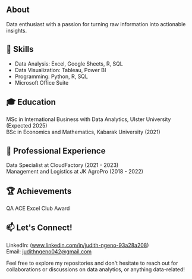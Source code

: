 ## About
Data enthusiast with a passion for turning raw information into actionable insights. 

## 🔧 Skills
- Data Analysis: Excel, Google Sheets, R, SQL <br> 
- Data Visualization: Tableau, Power BI <br>
- Programming: Python, R, SQL <br>
- Microsoft Office Suite <br>

## 🎓 Education
MSc in International Business with Data Analytics, Ulster University (Expected 2025) <br>
BSc in Economics and Mathematics, Kabarak University (2021) <br>

## 💼 Professional Experience
Data Specialist at CloudFactory (2021 - 2023) <br>
Management and Logistics at JK AgroPro (2018 - 2022) <br>

## 🏆 Achievements
QA ACE Excel Club Award

## 📫 Let's Connect!
LinkedIn: (www.linkedin.com/in/judith-ngeno-93a28a208) <br>
Email: judithngeno042@gmail.com <br>

Feel free to explore my repositories and don't hesitate to reach out for collaborations or discussions on data analytics, or anything data-related!
<!--
**JudithNgeno/JudithNgeno** is a ✨ _special_ ✨ repository because its `README.md` (this file) appears on your GitHub profile.

Here are some ideas to get you started:

- 🔭 I’m currently working on ...
- 🌱 I’m currently learning ...
- 👯 I’m looking to collaborate on ...
- 🤔 I’m looking for help with ...
- 💬 Ask me about ...
- 📫 How to reach me: ...
- 😄 Pronouns: ...
- ⚡ Fun fact: ...
-->
